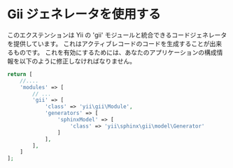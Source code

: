 Gii ジェネレータを使用する
==========================

このエクステンションは Yii の 'gii' モジュールと統合できるコードジェネレータを提供しています。
これはアクティブレコードのコードを生成することが出来るものです。
これを有効にするためには、あなたのアプリケーションの構成情報を以下のように修正しなければなりません。

```php
return [
    //....
    'modules' => [
        // ...
        'gii' => [
            'class' => 'yii\gii\Module',
            'generators' => [
                'sphinxModel' => [
                    'class' => 'yii\sphinx\gii\model\Generator'
                ]
            ],
        ],
    ]
];
```
